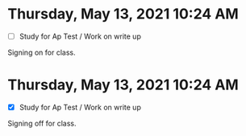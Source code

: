 # Thursday, May 13, 2021 10:24 AM
- [ ] Study for Ap Test / Work on write up

Signing on for class.

# Thursday, May 13, 2021 10:24 AM
- [x] Study for Ap Test / Work on write up

Signing off for class.
